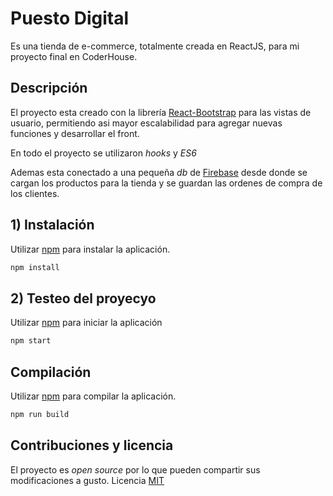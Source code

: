 # Puesto Digital

Es una tienda de e-commerce, totalmente creada en ReactJS, para mi proyecto final en CoderHouse.

## Descripción

El proyecto esta creado con la librería [React-Bootstrap](https://react-bootstrap.github.io/) para las vistas de usuario, permitiendo asi mayor escalabilidad para agregar nuevas funciones y desarrollar el front. 

En todo el proyecto se utilizaron _hooks_ y _ES6_

Ademas esta conectado a una pequeña _db_ de [Firebase](https://firebase.google.com/?hl=es) desde donde se cargan los productos para la tienda y se guardan las ordenes de compra de los clientes.

## 1) Instalación

Utilizar [npm](https://docs.npmjs.com) para instalar la aplicación.
```bash
npm install
```

## 2) Testeo del proyecyo

Utilizar [npm](https://docs.npmjs.com) para iniciar la aplicación
```bash
npm start
```

## Compilación

Utilizar [npm](https://docs.npmjs.com) para compilar la aplicación.
```bash
npm run build
```

## Contribuciones y licencia
El proyecto es _open source_ por lo que pueden compartir sus modificaciones a gusto. Licencia [MIT](https://choosealicense.com/licenses/mit/#)
